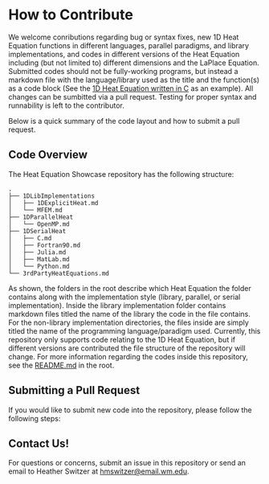 # **How to Contribute**

We welcome conributions regarding bug or syntax fixes, new 1D Heat Equation functions in different languages, parallel paradigms, and library implementations, and codes in different versions of the Heat Equation including (but not limited to) different dimensions and the LaPlace Equation. Submitted codes should not be fully-working programs, but instead a markdown file with the language/library used as the title and the function(s) as a code block (See the [1D Heat Equation written in C](https://github.com/betterscientificsoftware/hello-heat-equation/blob/master/1DSerialHeat/C.md) as an example). All changes can be sumbitted via a pull request. Testing for proper syntax and runnability is left to the contributor. 

Below is a quick summary of the code layout and how to submit a pull request.

## Code Overview
The Heat Equation Showcase repository has the following structure:
  ```
  .
  ├── 1DLibImplementations
  │   ├── 1DExplicitHeat.md
  │   └── MFEM.md
  ├── 1DParallelHeat
  │   └── OpenMP.md
  ├── 1DSerialHeat
  │   ├── C.md
  │   ├── Fortran90.md
  │   ├── Julia.md
  │   ├── MatLab.md
  │   └── Python.md
  └── 3rdPartyHeatEquations.md
  ```
  
As shown, the folders in the root describe which Heat Equation the folder contains along with the implementation style (library, parallel, or serial implementation). Inside the library implementation folder contains markdown files titled the name of the library the code in the file contains. For the non-library implementation directories, the files inside are simply titled the name of the programming language/paradigm used. Currently, this repository only supports code relating to the 1D Heat Equation, but if different versions are contributed the file structure of the repository will change. For more information regarding the codes inside this repository, see the [README.md](https://github.com/betterscientificsoftware/hello-heat-equation/blob/master/README.md) in the root.

## Submitting a Pull Request
If you would like to submit new code into the repository, please follow the following steps:

## Contact Us!
For questions or concerns, submit an issue in this repository or send an email to Heather Switzer at hmswitzer@email.wm.edu.
